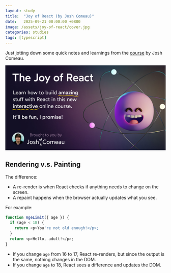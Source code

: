 ```yaml
---
layout: study
title:  "Joy of React (by Josh Comeau)"
date:   2025-09-21 00:00:00 +0800
image: /assets/joy-of-react/cover.jpg
categories: studies
tags: [typescript]
---
```


Just jotting down some quick notes and learnings from the [course](https://www.joyofreact.com/) by Josh Comeau.

![](/assets/joy-of-react/cover.jpg)

## Rendering v.s. Painting

The difference:
- A re-render is when React checks if anything needs to change on the screen.
- A repaint happens when the browser actually updates what you see.

For example:
```ts
function AgeLimit({ age }) {
  if (age < 18) {
    return <p>You're not old enough!</p>;
  }
  return <p>Hello, adult!</p>;
}
```
- If you change `age` from 16 to 17, React re-renders, but since the output is the same, nothing changes in the DOM.
- If you change `age` to 18, React sees a difference and updates the DOM.